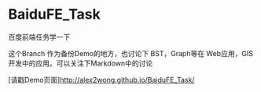 # BaiduFE_Task
百度前端任务学一下

这个Branch 作为备份Demo的地方，也讨论下 BST，Graph等在 Web应用，GIS开发中的应用。可以关注下Markdown中的讨论

[请戳Demo页面]http://alex2wong.github.io/BaiduFE_Task/
